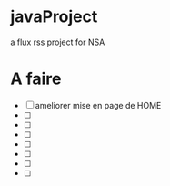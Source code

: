 # javaProject
a flux rss project for NSA

# A faire

- [ ] ameliorer mise en page de HOME
- [ ] 
- [ ]
- [ ]
- [ ]
- [ ]
- [ ]
- [ ]
